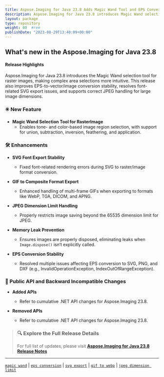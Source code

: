 ```yaml
---
title: Aspose.Imaging for Java 23.8 Adds Magic Wand Tool and EPS Conversion Fixes
description: Aspose.Imaging for Java 23.8 introduces Magic Wand selection tool, improves GIF and EPS conversion, fixes JPEG size limit, and enhances SVG font rendering.
layout: package
type: repository
weight: 00	#rem
publishDate: "2023-08-29T13:40:09+00:00"
---
```


## What's new in the Aspose.Imaging for Java 23.8

#### Release Highlights

Aspose.Imaging for Java 23.8 introduces the Magic Wand selection tool for raster images, making complex area selections more intuitive. This release also improves EPS-to-vector/image conversion stability, resolves font-related SVG export issues, and supports correct JPEG handling for large image dimensions.

### ✳️ New Feature

- **Magic Wand Selection Tool for RasterImage**
  - Enables tone- and color-based image region selection, with support for union, subtraction, inversion, feathering, and application.

### 🛠 Enhancements

- **SVG Font Export Stability**
  - Fixed font-related rendering errors during SVG to raster/image format conversion.

- **GIF to Composite Format Export**
  - Enhanced handling of multi-frame GIFs when exporting to formats like WebP, TGA, DICOM, and APNG.

- **JPEG Dimension Limit Handling**
  - Properly restricts image saving beyond the 65535 dimension limit for JPEG.

- **Memory Leak Prevention**
  - Ensures images are properly disposed, eliminating leaks when `Image.dispose()` isn’t explicitly called.

- **EPS Conversion Stability**
  - Resolved multiple issues affecting EPS conversion to SVG, PNG, and DXF (e.g., InvalidOperationException, IndexOutOfRangeException).

### 🔄 Public API and Backward Incompatible Changes

- **Added APIs**
  - Refer to cumulative .NET API changes for Aspose.Imaging 23.8.

- **Removed APIs**
  - Refer to cumulative .NET API changes for Aspose.Imaging 23.8.

> ### 🔍 Explore the Full Release Details
>
> For full list of updates, please visit **[Aspose.Imaging for Java 23.8 Release Notes](https://releases.aspose.com/imaging/java/release-notes/2023/aspose-imaging-for-java-23-8-release-notes/)**

---

[`magic wand`](https://search.aspose.com/q/magic-wand.html) | [`eps conversion`](https://search.aspose.com/q/eps-conversion.html) | [`svg export`](https://search.aspose.com/q/svg-export.html) | [`gif to webp`](https://search.aspose.com/q/gif-to-webp.html) | [`jpeg dimension limit`](https://search.aspose.com/q/jpeg-dimension-limit.html)
